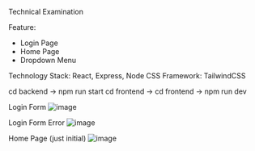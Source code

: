 Technical Examination

Feature:

- Login Page
- Home Page
- Dropdown Menu

Technology Stack: React, Express, Node
CSS Framework: TailwindCSS

cd backend -> npm run start
cd frontend -> cd frontend -> npm run dev

Login Form
![image](https://user-images.githubusercontent.com/100668029/216780957-3a09e600-c6f1-4c5e-9237-b1e361f706ff.png)

Login Form Error
![image](https://user-images.githubusercontent.com/100668029/216780989-7a7f5550-9613-44d3-a796-41ab29aed6bd.png)

Home Page (just initial)
![image](https://user-images.githubusercontent.com/100668029/216781009-55a94de0-89bd-48aa-bf40-485f8548a35d.png)
